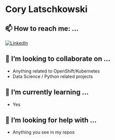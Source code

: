 # Cory Latschkowski

## 📫 How to reach me: ...
[![LinkedIn][linkedin-shield]][linkedin-url]

## 👯 I’m looking to collaborate on ...
- Anything related to OpenShift/Kubernetes
- Data Science / Python related projects

## 🌱 I’m currently learning ...
- Yes

## 🤔 I’m looking for help with ...
- Anything you see in my repos

[linkedin-url]: https://www.linkedin.com/in/corylatschkowski/
[linkedin-shield]: https://img.shields.io/badge/-LinkedIn-black.svg?style=for-the-badge&logo=linkedin&colorB=666

<!--
**happykow/happykow** is a ✨ _special_ ✨ repository because its `README.md` (this file) appears on your GitHub profile.

Here are some ideas to get you started:

- 🔭 I’m currently working on ...
- 🌱 I’m currently learning ...
- 👯 I’m looking to collaborate on ...
- 🤔 I’m looking for help with ...
- 💬 Ask me about ...
- 📫 How to reach me: ...
- 😄 Pronouns: ...
- ⚡ Fun fact: ...
-->
